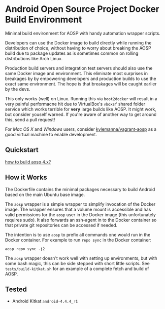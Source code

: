 Android Open Source Project Docker Build Environment
====================================================

Minimal build environment for AOSP with handy automation wrapper scripts.

Developers can use the Docker image to build directly while running the
distribution of choice, without having to worry about breaking the AOSP build
due to package updates as is sometimes common on rolling distributions like
Arch Linux.

Production build servers and integration test servers should also use the same
Docker image and environment. This eliminate most surprises in breakages by
by empowering developers and production builds to use the exact same
environment.  The hope is that breakages will be caught earlier by the devs.

This only works (well) on Linux.  Running this via `boot2docker` will result in
a very painful performacne hit due to VirtualBox's `vboxsf` shared folder
service which works terrible for **very** large builds like AOSP.  It might
work, but consider youself warned.  If you're aware of another way to get
around this, send a pull request!

For *Mac OS X* and *Windows* users, consider
[kylemanna/vagrant-aosp](https://github.com/kylemanna/vagrant-aosp) as a good
virtual machine to enable development.


Quickstart
----------
[how to build aosp 4.x?](README-4.x.md)

How it Works
------------

The Dockerfile contains the minimal packages necessary to build Android based
on the main Ubuntu base image.

The `aosp` wrapper is a simple wrapper to simplify invocation of the Docker
image.  The wrapper ensures that a volume mount is accessible and has valid
permissions for the `aosp` user in the Docker image (this unfortunately
requires sudo).  It also forwards an ssh-agent in to the Docker container
so that private git repositories can be accessed if needed.

The intention is to use `aosp` to prefix all commands one would run in the
Docker container.  For example to run `repo sync` in the Docker container:

    aosp repo sync -j2

The `aosp` wrapper doesn't work well with setting up environments, but with
some bash magic, this can be side stepped with short little scripts.  See
`tests/build-kitkat.sh` for an example of a complete fetch and build of AOSP.


Tested
------

* Android Kitkat `android-4.4.4_r1`
